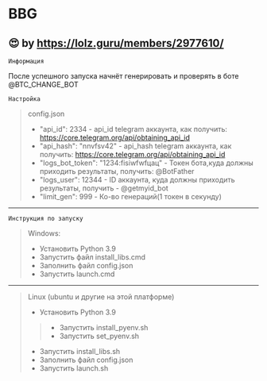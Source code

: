 # BBG
:heart_eyes: by https://lolz.guru/members/2977610/     
----  
    Информация
После успешного запуска начнёт генерировать и проверять в боте @BTC_CHANGE_BOT

    Настройка
> config.json
> - "api_id": 2334  - api_id telegram аккаунта, как получить: https://core.telegram.org/api/obtaining_api_id
> - "api_hash": "nnvfsv42" -  api_hash telegram аккаунта, как получить: https://core.telegram.org/api/obtaining_api_id
> - "logs_bot_token": "1234:fisiwfwfцац" - Токен бота,куда должны приходить результаты, получить: @BotFather
> - "logs_user": 12344 - ID аккаунта, куда должны приходить результаты, получить - @getmyid_bot       
> - "limit_gen": 999 - Ко-во генераций(1 токен в секунду)
-----
    Инструкция по запуску

> Windows:
> - Установить Python 3.9
> - Запустить файл install_libs.cmd
> - Заполнить файл config.json
> - Запустить launch.cmd
-----
>Linux (ubuntu и другие на этой платформе)
> - Установить Python 3.9 
>> - Запустить install_pyenv.sh
>> - Запустить set_pyenv.sh
> - Запустить install_libs.sh
> - Заполнить файл config.json
> - Запустить launch.sh
